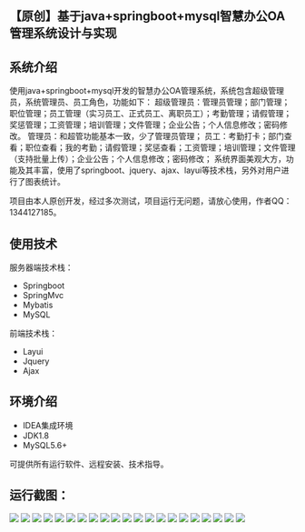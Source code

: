 ## 【原创】基于java+springboot+mysql智慧办公OA管理系统设计与实现

## 系统介绍

使用java+springboot+mysql开发的智慧办公OA管理系统，系统包含超级管理员，系统管理员、员工角色，功能如下：
超级管理员：管理员管理；部门管理；职位管理；员工管理（实习员工、正式员工、离职员工）；考勤管理；请假管理；奖惩管理；工资管理；培训管理；文件管理；企业公告；个人信息修改；密码修改。
管理员：和超管功能基本一致，少了管理员管理；
员工：考勤打卡；部门查看；职位查看；我的考勤；请假管理；奖惩查看；工资管理；培训管理；文件管理（支持批量上传）；企业公告；个人信息修改；密码修改；
系统界面美观大方，功能及其丰富，使用了springboot、jquery、ajax、layui等技术栈，另外对用户进行了图表统计。

项目由本人原创开发，经过多次测试，项目运行无问题，请放心使用，作者QQ：1344127185。

## 使用技术

服务器端技术栈：

- Springboot
- SpringMvc
- Mybatis
- MySQL

前端技术栈：

- Layui
- Jquery
- Ajax

## 环境介绍

- IDEA集成环境
- JDK1.8
- MySQL5.6+

可提供所有运行软件、远程安装、技术指导。

## 运行截图：
![](https://github.com/itcoderyhl/OA/blob/main/images/2.png)
![](https://github.com/itcoderyhl/OA/blob/main/images/3.png)
![](https://github.com/itcoderyhl/OA/blob/main/images/4.png)
![](https://github.com/itcoderyhl/OA/blob/main/images/5.png)
![](https://github.com/itcoderyhl/OA/blob/main/images/6.png)
![](https://github.com/itcoderyhl/OA/blob/main/images/7.png)
![](https://github.com/itcoderyhl/OA/blob/main/images/8.png)
![](https://github.com/itcoderyhl/OA/blob/main/images/9.png)
![](https://github.com/itcoderyhl/OA/blob/main/images/10.png)
![](https://github.com/itcoderyhl/OA/blob/main/images/11.png)
![](https://github.com/itcoderyhl/OA/blob/main/images/12.png)
![](https://github.com/itcoderyhl/OA/blob/main/images/13.png)
![](https://github.com/itcoderyhl/OA/blob/main/images/14.png)
![](https://github.com/itcoderyhl/OA/blob/main/images/15.png)
![](https://github.com/itcoderyhl/OA/blob/main/images/16.png)
![](https://github.com/itcoderyhl/OA/blob/main/images/17.png)
![](https://github.com/itcoderyhl/OA/blob/main/images/18.png)
![](https://github.com/itcoderyhl/OA/blob/main/images/19.png)
![](https://github.com/itcoderyhl/OA/blob/main/images/20.png)
![](https://github.com/itcoderyhl/OA/blob/main/images/21.png)
![](https://github.com/itcoderyhl/OA/blob/main/images/22.png)
